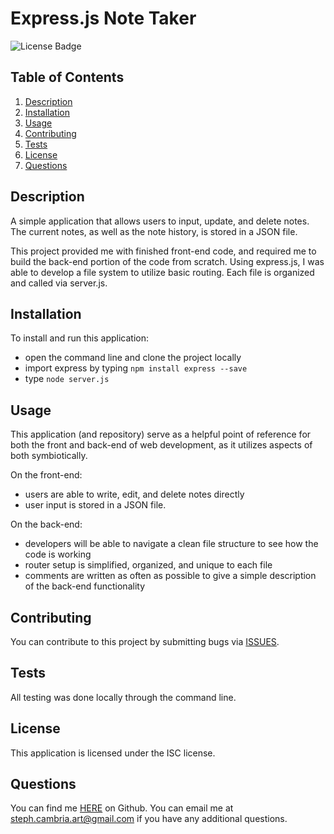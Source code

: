 # Express.js Note Taker
![License Badge](https://shields.io/badge/license-ISC-green)



## Table of Contents
1. [Description](#description)
2. [Installation](#installation)
3. [Usage](#usage)
4. [Contributing](#contributing)
5. [Tests](#tests)
6. [License](#license)
7. [Questions](#questions)

## Description
A simple application that allows users to input, update, and delete notes. The current notes, as well as the note history, is stored in a JSON file.

This project provided me with finished front-end code, and required me to build the back-end portion of the code from scratch. Using express.js, I was able to develop a file system to utilize basic routing. Each file is organized and called via server.js.



## Installation
To install and run this application:
* open the command line and clone the project locally
* import express by typing ```npm install express --save```
* type ```node server.js```

## Usage
This application (and repository) serve as a helpful point of reference for both the front and back-end of web development, as it utilizes aspects of both symbiotically.

On the front-end:
* users are able to write, edit, and delete notes directly
* user input is stored in a JSON file.

On the back-end:
* developers will be able to navigate a clean file structure to see how the code is working
* router setup is simplified, organized, and unique to each file
* comments are written as often as possible to give a simple description of the back-end functionality


## Contributing
You can contribute to this project by submitting bugs via [ISSUES](https://github.com/StephCambria/NodeREADMEGenerator/issues).
## Tests
All testing was done locally through the command line.


## License
This application is licensed under the ISC license.

## Questions
You can find me [HERE](https://github.com/StephCambria) on Github.
You can email me at steph.cambria.art@gmail.com if you have any additional questions.
